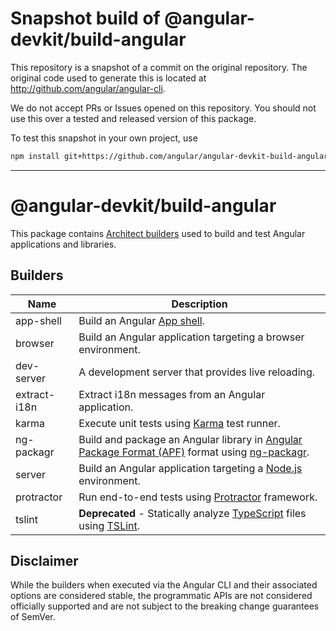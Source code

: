 
# Snapshot build of @angular-devkit/build-angular

This repository is a snapshot of a commit on the original repository. The original code used to
generate this is located at http://github.com/angular/angular-cli.

We do not accept PRs or Issues opened on this repository. You should not use this over a tested and
released version of this package.

To test this snapshot in your own project, use

```bash
npm install git+https://github.com/angular/angular-devkit-build-angular-builds.git
```

----
# @angular-devkit/build-angular

This package contains [Architect builders](/packages/angular_devkit/architect/README.md) used to build and test Angular applications and libraries.

##  Builders
Name | Description
-----|-------------
app-shell | Build an Angular [App shell](https://angular.io/guide/app-shell).
browser | Build an Angular application targeting a browser environment.
dev-server | A development server that provides live reloading.
extract-i18n | Extract i18n messages from an Angular application.
karma | Execute unit tests using [Karma](https://github.com/karma-runner/karma) test runner.
ng-packagr | Build and package an Angular library in [Angular Package Format (APF)](https://docs.google.com/document/d/1CZC2rcpxffTDfRDs6p1cfbmKNLA6x5O-NtkJglDaBVs/preview) format using [ng-packagr](https://github.com/ng-packagr/ng-packagr).
server | Build an Angular application targeting a [Node.js](https://nodejs.org) environment.
protractor | Run end-to-end tests using [Protractor](https://www.protractortest.org/) framework.
tslint | **Deprecated** - Statically analyze [TypeScript](https://www.typescriptlang.org/) files using [TSLint](https://palantir.github.io/tslint/). 

## Disclaimer

While the builders when executed via the Angular CLI and their associated options are considered stable, the programmatic APIs are not considered officially supported and are not subject to the breaking change guarantees of SemVer.